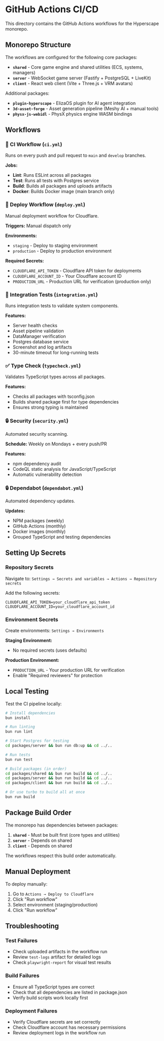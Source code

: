 # GitHub Actions CI/CD

This directory contains the GitHub Actions workflows for the Hyperscape monorepo.

## Monorepo Structure

The workflows are configured for the following core packages:
- **`shared`** - Core game engine and shared utilities (ECS, systems, managers)
- **`server`** - WebSocket game server (Fastify + PostgreSQL + LiveKit)
- **`client`** - React web client (Vite + Three.js + VRM avatars)

Additional packages:
- **`plugin-hyperscape`** - ElizaOS plugin for AI agent integration
- **`3d-asset-forge`** - Asset generation pipeline (Meshy AI + manual tools)
- **`physx-js-webidl`** - PhysX physics engine WASM bindings

## Workflows

### 🔄 CI Workflow (`ci.yml`)
Runs on every push and pull request to `main` and `develop` branches.

**Jobs:**
- **Lint**: Runs ESLint across all packages
- **Test**: Runs all tests with Postgres service
- **Build**: Builds all packages and uploads artifacts
- **Docker**: Builds Docker image (main branch only)

### 🚀 Deploy Workflow (`deploy.yml`)
Manual deployment workflow for Cloudflare.

**Triggers:** Manual dispatch only

**Environments:**
- `staging` - Deploy to staging environment
- `production` - Deploy to production environment

**Required Secrets:**
- `CLOUDFLARE_API_TOKEN` - Cloudflare API token for deployments
- `CLOUDFLARE_ACCOUNT_ID` - Your Cloudflare account ID
- `PRODUCTION_URL` - Production URL for verification (production only)

### 🔗 Integration Tests (`integration.yml`)
Runs integration tests to validate system components.

**Features:**
- Server health checks
- Asset pipeline validation
- DataManager verification
- Postgres database service
- Screenshot and log artifacts
- 30-minute timeout for long-running tests

### ✅ Type Check (`typecheck.yml`)
Validates TypeScript types across all packages.

**Features:**
- Checks all packages with tsconfig.json
- Builds shared package first for type dependencies
- Ensures strong typing is maintained

### 🔒 Security (`security.yml`)
Automated security scanning.

**Schedule:** Weekly on Mondays + every push/PR

**Features:**
- npm dependency audit
- CodeQL static analysis for JavaScript/TypeScript
- Automatic vulnerability detection

### 🔒 Dependabot (`dependabot.yml`)
Automated dependency updates.

**Updates:**
- NPM packages (weekly)
- GitHub Actions (monthly)
- Docker images (monthly)
- Grouped TypeScript and testing dependencies

## Setting Up Secrets

### Repository Secrets
Navigate to: `Settings → Secrets and variables → Actions → Repository secrets`

Add the following secrets:
```
CLOUDFLARE_API_TOKEN=your_cloudflare_api_token
CLOUDFLARE_ACCOUNT_ID=your_cloudflare_account_id
```

### Environment Secrets
Create environments: `Settings → Environments`

**Staging Environment:**
- No required secrets (uses defaults)

**Production Environment:**
- `PRODUCTION_URL` - Your production URL for verification
- Enable "Required reviewers" for protection

## Local Testing

Test the CI pipeline locally:

```bash
# Install dependencies
bun install

# Run linting
bun run lint

# Start Postgres for testing
cd packages/server && bun run db:up && cd ../..

# Run tests
bun run test

# Build packages (in order)
cd packages/shared && bun run build && cd ../..
cd packages/server && bun run build && cd ../..
cd packages/client && bun run build && cd ../..

# Or use turbo to build all at once
bun run build
```

## Package Build Order

The monorepo has dependencies between packages:
1. **`shared`** - Must be built first (core types and utilities)
2. **`server`** - Depends on shared
3. **`client`** - Depends on shared

The workflows respect this build order automatically.

## Manual Deployment

To deploy manually:

1. Go to `Actions → Deploy to Cloudflare`
2. Click "Run workflow"
3. Select environment (staging/production)
4. Click "Run workflow"

## Troubleshooting

### Test Failures
- Check uploaded artifacts in the workflow run
- Review `test-logs` artifact for detailed logs
- Check `playwright-report` for visual test results

### Build Failures
- Ensure all TypeScript types are correct
- Check that all dependencies are listed in package.json
- Verify build scripts work locally first

### Deployment Failures
- Verify Cloudflare secrets are set correctly
- Check Cloudflare account has necessary permissions
- Review deployment logs in the workflow run

